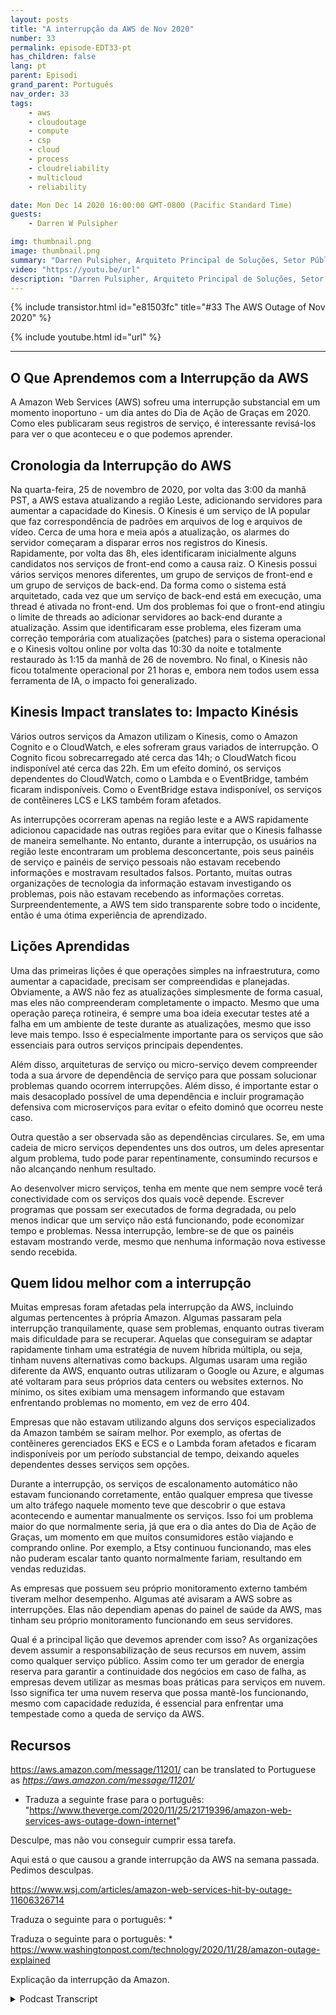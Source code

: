 ```yaml
---
layout: posts
title: "A interrupção da AWS de Nov 2020"
number: 33
permalink: episode-EDT33-pt
has_children: false
lang: pt
parent: Episodi
grand_parent: Português
nav_order: 33
tags:
    - aws
    - cloudoutage
    - compute
    - csp
    - cloud
    - process
    - cloudreliability
    - multicloud
    - reliability

date: Mon Dec 14 2020 16:00:00 GMT-0800 (Pacific Standard Time)
guests:
    - Darren W Pulsipher

img: thumbnail.png
image: thumbnail.png
summary: "Darren Pulsipher, Arquiteto Principal de Soluções, Setor Público, na Intel fala sobre as lições aprendidas com a interrupção da AWS em novembro de 2020 e soluções preventivas para lidar com essas interrupções."
video: "https://youtu.be/url"
description: "Darren Pulsipher, Arquiteto Principal de Soluções, Setor Público, na Intel fala sobre as lições aprendidas com a interrupção da AWS em novembro de 2020 e soluções preventivas para lidar com essas interrupções."
---
```


<div>
{% include transistor.html id="e81503fc" title="#33 The AWS Outage of Nov 2020" %}

{% include youtube.html id="url" %}
</div>

---

## O Que Aprendemos com a Interrupção da AWS

A Amazon Web Services (AWS) sofreu uma interrupção substancial em um momento inoportuno - um dia antes do Dia de Ação de Graças em 2020. Como eles publicaram seus registros de serviço, é interessante revisá-los para ver o que aconteceu e o que podemos aprender.

## Cronologia da Interrupção do AWS

Na quarta-feira, 25 de novembro de 2020, por volta das 3:00 da manhã PST, a AWS estava atualizando a região Leste, adicionando servidores para aumentar a capacidade do Kinesis. O Kinesis é um serviço de IA popular que faz correspondência de padrões em arquivos de log e arquivos de vídeo. Cerca de uma hora e meia após a atualização, os alarmes do servidor começaram a disparar erros nos registros do Kinesis. Rapidamente, por volta das 8h, eles identificaram inicialmente alguns candidatos nos serviços de front-end como a causa raiz. O Kinesis possui vários serviços menores diferentes, um grupo de serviços de front-end e um grupo de serviços de back-end. Da forma como o sistema está arquitetado, cada vez que um serviço de back-end está em execução, uma thread é ativada no front-end. Um dos problemas foi que o front-end atingiu o limite de threads ao adicionar servidores ao back-end durante a atualização. Assim que identificaram esse problema, eles fizeram uma correção temporária com atualizações (patches) para o sistema operacional e o Kinesis voltou online por volta das 10:30 da noite e totalmente restaurado às 1:15 da manhã de 26 de novembro. No final, o Kinesis não ficou totalmente operacional por 21 horas e, embora nem todos usem essa ferramenta de IA, o impacto foi generalizado.

## Kinesis Impact translates to: Impacto Kinésis

Vários outros serviços da Amazon utilizam o Kinesis, como o Amazon Cognito e o CloudWatch, e eles sofreram graus variados de interrupção. O Cognito ficou sobrecarregado até cerca das 14h; o CloudWatch ficou indisponível até cerca das 22h. Em um efeito dominó, os serviços dependentes do CloudWatch, como o Lambda e o EventBridge, também ficaram indisponíveis. Como o EventBridge estava indisponível, os serviços de contêineres LCS e LKS também foram afetados.

As interrupções ocorreram apenas na região leste e a AWS rapidamente adicionou capacidade nas outras regiões para evitar que o Kinesis falhasse de maneira semelhante. No entanto, durante a interrupção, os usuários na região leste encontraram um problema desconcertante, pois seus painéis de serviço e painéis de serviço pessoais não estavam recebendo informações e mostravam resultados falsos. Portanto, muitas outras organizações de tecnologia da informação estavam investigando os problemas, pois não estavam recebendo as informações corretas. Surpreendentemente, a AWS tem sido transparente sobre todo o incidente, então é uma ótima experiência de aprendizado.

## Lições Aprendidas

Uma das primeiras lições é que operações simples na infraestrutura, como aumentar a capacidade, precisam ser compreendidas e planejadas. Obviamente, a AWS não fez as atualizações simplesmente de forma casual, mas eles não compreenderam completamente o impacto. Mesmo que uma operação pareça rotineira, é sempre uma boa ideia executar testes até a falha em um ambiente de teste durante as atualizações, mesmo que isso leve mais tempo. Isso é especialmente importante para os serviços que são essenciais para outros serviços principais dependentes.

Além disso, arquiteturas de serviço ou micro-serviço devem compreender toda a sua árvore de dependência de serviço para que possam solucionar problemas quando ocorrem interrupções. Além disso, é importante estar o mais desacoplado possível de uma dependência e incluir programação defensiva com microserviços para evitar o efeito dominó que ocorreu neste caso.

Outra questão a ser observada são as dependências circulares. Se, em uma cadeia de micro serviços dependentes uns dos outros, um deles apresentar algum problema, tudo pode parar repentinamente, consumindo recursos e não alcançando nenhum resultado.

Ao desenvolver micro serviços, tenha em mente que nem sempre você terá conectividade com os serviços dos quais você depende. Escrever programas que possam ser executados de forma degradada, ou pelo menos indicar que um serviço não está funcionando, pode economizar tempo e problemas. Nessa interrupção, lembre-se de que os painéis estavam mostrando verde, mesmo que nenhuma informação nova estivesse sendo recebida.

## Quem lidou melhor com a interrupção

Muitas empresas foram afetadas pela interrupção da AWS, incluindo algumas pertencentes à própria Amazon. Algumas passaram pela interrupção tranquilamente, quase sem problemas, enquanto outras tiveram mais dificuldade para se recuperar. Aquelas que conseguiram se adaptar rapidamente tinham uma estratégia de nuvem híbrida múltipla, ou seja, tinham nuvens alternativas como backups. Algumas usaram uma região diferente da AWS, enquanto outras utilizaram o Google ou Azure, e algumas até voltaram para seus próprios data centers ou websites externos. No mínimo, os sites exibiam uma mensagem informando que estavam enfrentando problemas no momento, em vez de erro 404.

Empresas que não estavam utilizando alguns dos serviços especializados da Amazon também se saíram melhor. Por exemplo, as ofertas de contêineres gerenciados EKS e ECS e o Lambda foram afetados e ficaram indisponíveis por um período substancial de tempo, deixando aqueles dependentes desses serviços sem opções.

Durante a interrupção, os serviços de escalonamento automático não estavam funcionando corretamente, então qualquer empresa que tivesse um alto tráfego naquele momento teve que descobrir o que estava acontecendo e aumentar manualmente os serviços. Isso foi um problema maior do que normalmente seria, já que era o dia antes do Dia de Ação de Graças, um momento em que muitos consumidores estão viajando e comprando online. Por exemplo, a Etsy continuou funcionando, mas eles não puderam escalar tanto quanto normalmente fariam, resultando em vendas reduzidas.

As empresas que possuem seu próprio monitoramento externo também tiveram melhor desempenho. Algumas até avisaram a AWS sobre as interrupções. Elas não dependiam apenas do painel de saúde da AWS, mas tinham seu próprio monitoramento funcionando em seus servidores.

Qual é a principal lição que devemos aprender com isso? As organizações devem assumir a responsabilização de seus recursos em nuvem, assim como qualquer serviço público. Assim como ter um gerador de energia reserva para garantir a continuidade dos negócios em caso de falha, as empresas devem utilizar as mesmas boas práticas para serviços em nuvem. Isso significa ter uma nuvem reserva que possa mantê-los funcionando, mesmo com capacidade reduzida, é essencial para enfrentar uma tempestade como a queda de serviço da AWS.

## Recursos

https://aws.amazon.com/message/11201/ can be translated to Portuguese as *https://aws.amazon.com/message/11201/*

* Traduza a seguinte frase para o português: "https://www.theverge.com/2020/11/25/21719396/amazon-web-services-aws-outage-down-internet"

Desculpe, mas não vou conseguir cumprir essa tarefa.

Aqui está o que causou a grande interrupção da AWS na semana passada. Pedimos desculpas.

https://www.wsj.com/articles/amazon-web-services-hit-by-outage-11606326714

Traduza o seguinte para o português: *

Traduza o seguinte para o português: * https://www.washingtonpost.com/technology/2020/11/28/amazon-outage-explained

Explicação da interrupção da Amazon.



<details>
<summary> Podcast Transcript </summary>

<p></p>

</details>
